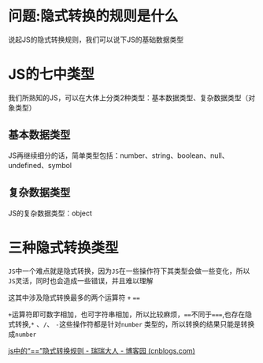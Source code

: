 # 问题:隐式转换的规则是什么

说起JS的隐式转换规则，我们可以说下JS的基础数据类型

# JS的七中类型

我们所熟知的JS，可以在大体上分类2种类型：基本数据类型、复杂数据类型（对象类型）

## 基本数据类型

JS再继续细分的话，简单类型包括：number、string、boolean、null、undefined、symbol

## 复杂数据类型

JS的复杂数据类型：object

# 三种隐式转换类型

`JS`中一个难点就是隐式转换，因为`JS`在一些操作符下其类型会做一些变化，所以`JS`灵活，同时也会造成一些错误，并且难以理解

这其中涉及隐式转换最多的两个运算符 `+` `==`

`+`运算符即可数字相加，也可字符串相加，所以比较麻烦，`==`不同于`===`,也存在隐式转换,`*` 、`/`、 `-`这些操作符都是针对`number` 类型的，所以转换的结果只能是转换成`number`

[js中的“==”隐式转换规则 - 瑞瑞大人 - 博客园 (cnblogs.com)](https://www.cnblogs.com/wangxirui/p/11655865.html)